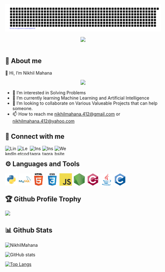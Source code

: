 [![NikhilMahana/gitartwork](https://github.com/NikhilMahana/NikhilMahana/blob/imgbot/gitartwork.svg)](https://github.com/NikhilMahana/gitartwork/)
 <div id="header" align="center">
  <img src="https://media.giphy.com/media/M9gbBd9nbDrOTu1Mqx/giphy.gif" width="100"/>

</div>
<div align="center"><img src="https://komarev.com/ghpvc/?username=NikhilMahana&style=circle&color=green" alt=""/></div>

<h2>🚀 About me</h2>

 👋 Hi, I’m Nikhil Mahana

<p align="center">
  <a href="https://github.com/NikhilMahana"><img src="https://readme-typing-svg.herokuapp.com/?font=segoe+script&color=%2356F3F7&lines=Website%20Designer;Freelancer;Wanna%20be%20a%20data%20scientist;Create%20ML%20Models&center=true&width=480&height=75"></a>
</p>

- 👀 I’m interested in Solving Problems
- 🌱 I’m currently learning Machine Learning and Artificial Intelligence
- 💞️ I’m looking to collaborate on Various Valueable Projects that can help someone.
- 📫 How to reach me nikhilmahana.412@gmail.com or nikhilmahana.412@yahoo.com 

<h2>📨 Connect with me</h2>
<p><a href="https://www.linkedin.com/in/nikhilmahana/"><img align="left" alt="LinkedIn" height="30" width="40" src="https://raw.githubusercontent.com/rahuldkjain/github-profile-readme-generator/master/src/images/icons/Social/linked-in-alt.svg" /></a>
<a href="https://leetcode.com/NikhilMahana/"><img align="left" alt="Leetcode" height="30" width="40" src="https://raw.githubusercontent.com/rahuldkjain/github-profile-readme-generator/master/src/images/icons/Social/leet-code.svg" /></a>
<a href="mailto:nikhilmahana.412@yahoo.com"><img align="left"  height="30" width="40" src="https://icons.iconarchive.com/icons/wwalczyszyn/android-style-honeycomb/64/GMail-icon.png" alt="Instagram"></a><a href="https://www.instagram.com/nikhil__mahana/"><img align="left" alt="Instagram" height="30" width="40" src="https://raw.githubusercontent.com/rahuldkjain/github-profile-readme-generator/master/src/images/icons/Social/instagram.svg" /></a><a href="https://nikhilmahana.github.io/Portfolio/"><img align="left" alt="Website" height="30" width="40" src="https://www.linkpicture.com/q/export-2022-02-20-075324.svg"/></a></p>
<br />
<h2>⚙️ Languages and Tools</h2>
<p><img align="center" alt="Python" width="40px" height="40" src="https://raw.githubusercontent.com/github/explore/80688e429a7d4ef2fca1e82350fe8e3517d3494d/topics/python/python.png" />
<img align="center" alt="SQL" width="40px" height="40"src="https://raw.githubusercontent.com/devicons/devicon/master/icons/mysql/mysql-original-wordmark.svg" />
<img align="center" alt="HTML5" width="40px" height="40" src="https://raw.githubusercontent.com/github/explore/80688e429a7d4ef2fca1e82350fe8e3517d3494d/topics/html/html.png" />
<img align="center" alt="CSS3" width="40px" height="40" src="https://raw.githubusercontent.com/github/explore/80688e429a7d4ef2fca1e82350fe8e3517d3494d/topics/css/css.png" />
<img align="center" alt="JavaScript" width="40px" height="40" src="https://raw.githubusercontent.com/github/explore/80688e429a7d4ef2fca1e82350fe8e3517d3494d/topics/javascript/javascript.png" />
<img align="center" alt="Node.js" width="40px" height="40" src="https://raw.githubusercontent.com/github/explore/80688e429a7d4ef2fca1e82350fe8e3517d3494d/topics/nodejs/nodejs.png" />
<img align="center" src="https://raw.githubusercontent.com/devicons/devicon/master/icons/cplusplus/cplusplus-original.svg" alt="cplusplus" width="40" height="40"/> 
<img align="center" src="https://raw.githubusercontent.com/devicons/devicon/master/icons/java/java-original.svg" alt="java" width="40" height="40"/>
<img align="center" src="https://raw.githubusercontent.com/devicons/devicon/master/icons/c/c-original.svg" alt="c" width="40" height="40"/></p>

<h2>🏆 Github Profile Trophy</h2>
<a href="https://github.com/ryo-ma/github-profile-trophy">
  <img height="170" src="https://github-profile-trophy.vercel.app/?username=NikhilMahana&column=8&theme=algolia&no-frame=true"/>
</a>


<h2>📊 Github Stats</h2>
<p><img align="center"  src="https://github-readme-streak-stats.herokuapp.com/?user=NikhilMahana&theme=outrun" alt="NikhilMahana" /></p>


![GitHub stats](https://github-readme-stats.vercel.app/api?username=NikhilMahana&show_icons=true&theme=algolia&count_private=true)

[![Top Langs](https://github-readme-stats.vercel.app/api/top-langs/?username=NikhilMahana&layout=compact&theme=blue-green)](https://github.com/anuraghazra/github-readme-stats)


<!---
NikhilMahana/NikhilMahana is a ✨ special ✨ repository because its `README.md` (this file) appears on your GitHub profile.
You can click the Preview link to take a look at your changes.
--->

